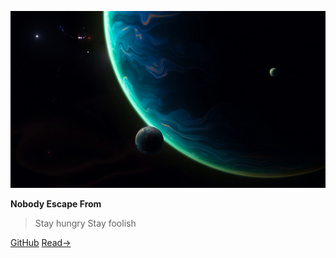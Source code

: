 
![logo](style\2.png)


**Nobody Escape From**

>Stay hungry Stay foolish
>
>
>
>

[GitHub](https://github.com/LIANG-MJZ/LIANG-MJZ.github.io)
[Read->](/View.md)

